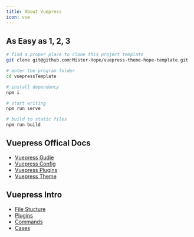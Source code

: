 ```yaml
---
title: About Vuepress
icon: vue
---
```


## As Easy as 1, 2, 3

```bash
# find a proper place to clone this project template
git clone git@github.com:Mister-Hope/vuepress-theme-hope-template.git

# enter the program folder
cd vuepressTemplate

# install dependency
npm i

# start writing
npm run serve

# build to static files
npm run build
```

## Vuepress Offical Docs

- [Vuepress Gudie](https://v1.vuepress.vuejs.org/guide/)
- [Vuepress Config](https://v1.vuepress.vuejs.org/config/)
- [Vuepress Plugins](https://v1.vuepress.vuejs.org/plugin/)
- [Vuepress Theme](https://v1.vuepress.vuejs.org/theme/)

## Vuepress Intro

- [File Stucture](file.md)
- [Plugins](plugin.md)
- [Commands](command.md)
- [Cases](case.md)
